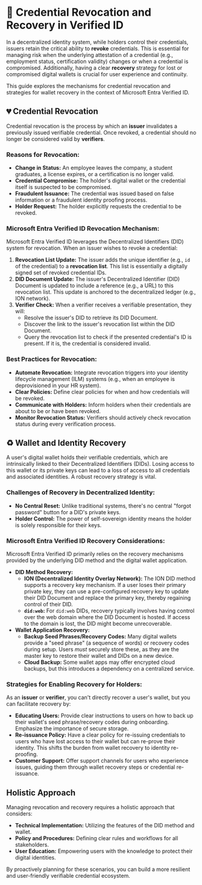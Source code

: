 # 🔄 Credential Revocation and Recovery in Verified ID

In a decentralized identity system, while holders control their credentials, issuers retain the critical ability to **revoke** credentials. This is essential for managing risk when the underlying attestation of a credential (e.g., employment status, certification validity) changes or when a credential is compromised. Additionally, having a clear **recovery** strategy for lost or compromised digital wallets is crucial for user experience and continuity.

This guide explores the mechanisms for credential revocation and strategies for wallet recovery in the context of Microsoft Entra Verified ID.

## 💔 Credential Revocation

Credential revocation is the process by which an **issuer** invalidates a previously issued verifiable credential. Once revoked, a credential should no longer be considered valid by **verifiers**.

### Reasons for Revocation:

* **Change in Status:** An employee leaves the company, a student graduates, a license expires, or a certification is no longer valid.
* **Credential Compromise:** The holder's digital wallet or the credential itself is suspected to be compromised.
* **Fraudulent Issuance:** The credential was issued based on false information or a fraudulent identity proofing process.
* **Holder Request:** The holder explicitly requests the credential to be revoked.

### Microsoft Entra Verified ID Revocation Mechanism:

Microsoft Entra Verified ID leverages the Decentralized Identifiers (DID) system for revocation. When an issuer wishes to revoke a credential:

1.  **Revocation List Update:** The issuer adds the unique identifier (e.g., `id` of the credential) to a **revocation list**. This list is essentially a digitally signed set of revoked credential IDs.
2.  **DID Document Update:** The issuer's Decentralized Identifier (DID) Document is updated to include a reference (e.g., a URL) to this revocation list. This update is anchored to the decentralized ledger (e.g., ION network).
3.  **Verifier Check:** When a verifier receives a verifiable presentation, they will:
    * Resolve the issuer's DID to retrieve its DID Document.
    * Discover the link to the issuer's revocation list within the DID Document.
    * Query the revocation list to check if the presented credential's ID is present. If it is, the credential is considered invalid.

### Best Practices for Revocation:

* **Automate Revocation:** Integrate revocation triggers into your identity lifecycle management (ILM) systems (e.g., when an employee is deprovisioned in your HR system).
* **Clear Policies:** Define clear policies for when and how credentials will be revoked.
* **Communicate with Holders:** Inform holders when their credentials are about to be or have been revoked.
* **Monitor Revocation Status:** Verifiers should actively check revocation status during every verification process.

## ♻️ Wallet and Identity Recovery

A user's digital wallet holds their verifiable credentials, which are intrinsically linked to their Decentralized Identifiers (DIDs). Losing access to this wallet or its private keys can lead to a loss of access to all credentials and associated identities. A robust recovery strategy is vital.

### Challenges of Recovery in Decentralized Identity:

* **No Central Reset:** Unlike traditional systems, there's no central "forgot password" button for a DID's private keys.
* **Holder Control:** The power of self-sovereign identity means the holder is solely responsible for their keys.

### Microsoft Entra Verified ID Recovery Considerations:

Microsoft Entra Verified ID primarily relies on the recovery mechanisms provided by the underlying DID method and the digital wallet application.

* **DID Method Recovery:**
    * **ION (Decentralized Identity Overlay Network):** The ION DID method supports a recovery key mechanism. If a user loses their primary private key, they can use a pre-configured recovery key to update their DID Document and replace the primary key, thereby regaining control of their DID.
    * **`did:web`:** For `did:web` DIDs, recovery typically involves having control over the web domain where the DID Document is hosted. If access to the domain is lost, the DID might become unrecoverable.
* **Wallet Application Recovery:**
    * **Backup Seed Phrases/Recovery Codes:** Many digital wallets provide a "seed phrase" (a sequence of words) or recovery codes during setup. Users *must* securely store these, as they are the master key to restore their wallet and DIDs on a new device.
    * **Cloud Backup:** Some wallet apps may offer encrypted cloud backups, but this introduces a dependency on a centralized service.

### Strategies for Enabling Recovery for Holders:

As an **issuer** or **verifier**, you can't directly recover a user's wallet, but you can facilitate recovery by:

* **Educating Users:** Provide clear instructions to users on how to back up their wallet's seed phrase/recovery codes during onboarding. Emphasize the importance of secure storage.
* **Re-issuance Policy:** Have a clear policy for re-issuing credentials to users who have lost access to their wallet but can re-prove their identity. This shifts the burden from wallet recovery to identity re-proofing.
* **Customer Support:** Offer support channels for users who experience issues, guiding them through wallet recovery steps or credential re-issuance.

## Holistic Approach

Managing revocation and recovery requires a holistic approach that considers:

* **Technical Implementation:** Utilizing the features of the DID method and wallet.
* **Policy and Procedures:** Defining clear rules and workflows for all stakeholders.
* **User Education:** Empowering users with the knowledge to protect their digital identities.

By proactively planning for these scenarios, you can build a more resilient and user-friendly verifiable credential ecosystem.
